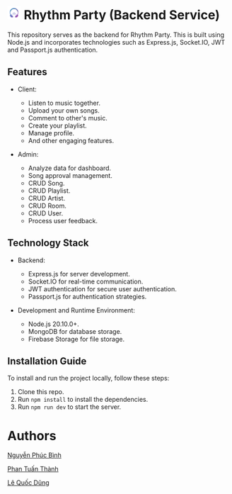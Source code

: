 # <img src="https://raw.githubusercontent.com/thanhpt1110/rhythm-party-admin/master/src/assets/logo.png" alt="Your Image" width="auto" height="30"> Rhythm Party (Backend Service)
This repository serves as the backend for Rhythm Party. This is built using Node.js and incorporates technologies such as Express.js, Socket.IO, JWT and Passport.js authentication.

## Features
- Client: 
    - Listen to music together.
    - Upload your own songs.
    - Comment to other's music.
    - Create your playlist.
    - Manage profile.
    - And other engaging features.

- Admin:
    - Analyze data for dashboard.
    - Song approval management.
    - CRUD Song.
    - CRUD Playlist.
    - CRUD Artist.
    - CRUD Room.
    - CRUD User.
    - Process user feedback.

## Technology Stack
- Backend:
    - Express.js for server development.
    - Socket.IO for real-time communication.
    - JWT authentication for secure user authentication.
    - Passport.js for authentication strategies.

- Development and Runtime Environment:
    - Node.js 20.10.0+.
    - MongoDB for database storage.
    - Firebase Storage for file storage.

## Installation Guide

To install and run the project locally, follow these steps:

1. Clone this repo.
2. Run `npm install` to install the dependencies.
3. Run `npm run dev` to start the server.

# Authors

[Nguyễn Phúc Bình](https://github.com/leesoonduck3009)

[Phan Tuấn Thành](https://github.com/thanhpt1110)

[Lê Quốc Dũng](https://github.com/DungLe2983)
